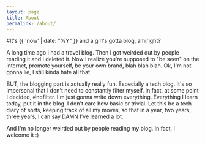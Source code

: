 ```yaml
---
layout: page
title: About
permalink: /about/
---
```


#It's {{ 'now' | date: "%Y" }} and a girl's gotta blog, amiright?

A long time ago I had a travel blog. Then I got weirded out by people reading it and I deleted it. Now I realize you're supposed to "be seen" on the internet, promote yourself, be your own brand, blah blah blah. Ok, I'm not gonna lie, I still kinda hate all that.

BUT, the blogging part is actually really fun. Especially a tech blog. It's so impersonal that I don't need to constantly filter myself. In fact, at some point I decided, #nofilter. I'm just gonna write down everything. Everything I learn today, put it in the blog. I don't care how basic or trivial. Let this be a tech diary of sorts, keeping track of all my moves, so that in a year, two years, three years, I can say DAMN I've learned a lot.

And I'm no longer weirded out by people reading my blog. In fact, I welcome it :) 



